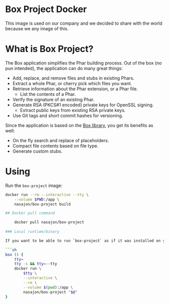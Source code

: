 # Box Project Docker

This image is used on our company and we decided to share with the world because we any image of this.

# What is Box Project?

The Box application simplifies the Phar building process. Out of the box (no pun intended), the application can do many great things:

- Add, replace, and remove files and stubs in existing Phars.
- Extract a whole Phar, or cherry pick which files you want.
- Retrieve information about the Phar extension, or a Phar file.
  - List the contents of a Phar.
- Verify the signature of an existing Phar.
- Generate RSA (PKCS#1 encoded) private keys for OpenSSL signing.
  - Extract public keys from existing RSA private keys.
- Use Git tags and short commit hashes for versioning.

Since the application is based on the [Box library](https://github.com/herrera-io/php-box), you get its benefits as well:

- On the fly search and replace of placeholders.
- Compact file contents based on file type.
- Generate custom stubs.

# Using

Run the `box-project` image:

```sh
docker run --rm --interactive --tty \
    --volume $PWD:/app \
    nasajon/box-project build

## Docker pull command

    docker pull nasajon/box-project
    
### Local runtime/binary

If you want to be able to run `box-project` as if it was installed on your host locally, you can define the following function in your `~/.bashrc`, `~/.zshrc` or similar:

```sh
box () {
    tty=
    tty -s && tty=--tty
    docker run \
        $tty \
        --interactive \
        --rm \
        --volume $(pwd):/app \
        nasajon/box-project "$@"
}
```
